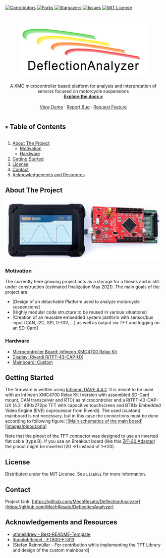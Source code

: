 <!--
*** Thanks for checking out the Best-README-Template. If you have a suggestion
*** that would make this better, please fork the repo and create a pull request
*** or simply open an issue with the tag "enhancement".
*** Thanks again! Now go create something AMAZING! :D

***
***
***
*** To avoid retyping too much info. Do a search and replace for the following:
*** MechResato, DeflectionAnalyzer, twitter_handle, email, project_title, project_description
-->



<!-- PROJECT SHIELDS -->
<!--
*** I'm using markdown "reference style" links for readability.
*** Reference links are enclosed in brackets [ ] instead of parentheses ( ).
*** See the bottom of this document for the declaration of the reference variables
*** for contributors-url, forks-url, etc. This is an optional, concise syntax you may use.
*** https://www.markdownguide.org/basic-syntax/#reference-style-links
-->
[![Contributors][contributors-shield]][contributors-url]
[![Forks][forks-shield]][forks-url]
[![Stargazers][stars-shield]][stars-url]
[![Issues][issues-shield]][issues-url]
[![MIT License][license-shield]][license-url]



<!-- PROJECT LOGO -->
<br />
<p align="center">
  <a href="https://github.com/MechResato/DeflectionAnalyzer">
    <img src="images/logo1.png" alt="Logo" width="410" height="165">
  </a>

  <h3 align="center"></h3>

  <p align="center">
    A XMC microcontroller based platform for analysis and interpretation of sensors focused on motorcycle suspensions
    <br />
    <a href="https://github.com/MechResato/DeflectionAnalyzer"><strong>Explore the docs »</strong></a>
    <br />
    <br />
    <a href="https://github.com/MechResato/DeflectionAnalyzer">View Demo</a>
    ·
    <a href="https://github.com/MechResato/DeflectionAnalyzer/issues">Report Bug</a>
    ·
    <a href="https://github.com/MechResato/DeflectionAnalyzer/issues">Request Feature</a>
  </p>
</p>

<!-- TABLE OF CONTENTS -->
<details open="open">
  <summary><h2 style="display: inline-block">Table of Contents</h2></summary>
  <ol>
    <li>
      <a href="#about-the-project">About The Project</a>
      <ul>
        <li><a href="#motivation">Motivation</a></li>
		<li><a href="#hardware">Hardware</a></li>
      </ul>
    </li>
    <li><a href="#getting-started">Getting Started</a></li>
    <li><a href="#license">License</a></li>
    <li><a href="#contact">Contact</a></li>
    <li><a href="#acknowledgements-and-resources">Acknowledgements and Resources</a></li>
  </ol>
</details>

<!-- ABOUT THE PROJECT -->

## About The Project

[![Product Name Screen Shot][product-screenshot]](https://github.com/MechResato/DeflectionAnalyzer/images)

### Motivation

The currently here growing project acts as a storage for a theses and is still under construction (estimated finalization May 2021). The main goals of the project are:
* [Design of an detachable Platform used to analyze motorcycle suspensions]
* [Highly modular code structure to be reused in various situations]
* [Creation of an reusable embedded system platform with sensor/bus input (CAN, I2C, SPI, 0-10V, ...) as well as output via TFT and logging on an SD-Card]

### Hardware
* [Microcontroller Board: Infineon XMC4700 Relax Kit](https://www.infineon.com/cms/de/product/evaluation-boards/kit_xmc47_relax_v1/)
* [Display: Riverdi RiTFT-43-CAP-UX](https://riverdi.com/product/ritft43capux/)
* [Mainboard: Custom]()

<!-- GETTING STARTED -->
## Getting Started

The firmware is written using [Infineon DAVE 4.4.2](https://infineoncommunity.com/dave-download_ID645). It is meant to be used with an Infineon XMC4700 Relax Kit (Version with assembled SD-Card mount, CAN transceiver and RTC) as microcontroller and a RiTFT-43-CAP-UX (4.3″ 480x272px TFT with capacitive touchscreen and BT81x Embedded Video Engine (EVE) coprocessor from Riverdi). The used (custom) mainboard is not necessary, but in this case the connections must be done according to following figure:
[![Main schematics of the main board][images/pinout.png]](https://github.com/MechResato/DeflectionAnalyzer/images)

Note that the pinout of the TFT connector was designed to use an inverted flat cable (type B). If you use an Breakout board (like this [ZIF-20 Adapter](https://www.robotshop.com/de/de/riverdi-breakout-board-zif-20-zu-idc-20.html)) the pinout might be inverted (20 ->1 instead of 1->20).

<!-- USAGE EXAMPLES -->

<!--## Usage -->

<!-- Use this space to show useful examples of how a project can be used. Additional screenshots, code examples and demos work well in this space. You may also link to more resources.

_For more examples, please refer to the [Documentation](https://example.com)_-->



<!-- ROADMAP -->
<!-- ## Roadmap -->

 <!--See the [open issues](https://github.com/MechResato/DeflectionAnalyzer/issues) for a list of proposed features (and known issues).--> 



<!-- CONTRIBUTING -->

<!-- ## Contributing -->

<!-- Contributions are what make the open source community such an amazing place to be learn, inspire, and create. Any contributions you make are **greatly appreciated**.

1. Fork the Project
2. Create your Feature Branch (`git checkout -b feature/AmazingFeature`)
3. Commit your Changes (`git commit -m 'Add some AmazingFeature'`)
4. Push to the Branch (`git push origin feature/AmazingFeature`)
5. Open a Pull Request -->



<!-- LICENSE -->
## License

Distributed under the MIT License. See `LICENSE` for more information.



<!-- CONTACT -->
## Contact

<!-- Your Name - [@twitter_handle](https://twitter.com/twitter_handle) - email -->

Project Link: [https://github.com/MechResato/DeflectionAnalyzer](https://github.com/MechResato/DeflectionAnalyzer)



<!-- ACKNOWLEDGEMENTS & RESOURCES -->
## Acknowledgements and Resources

* [othneildrew - Best-README-Template](https://github.com/othneildrew/Best-README-Template)
* [RudolphRiedel - FT800-FT813](https://github.com/RudolphRiedel/FT800-FT813)
* [Stefan Reinmüller - For contribution while implementing the TFT Library and design of the custom mainboard]





<!-- MARKDOWN LINKS & IMAGES -->
<!-- https://www.markdownguide.org/basic-syntax/#reference-style-links -->
[contributors-shield]: https://img.shields.io/github/contributors/MechResato/DeflectionAnalyzer.svg?style=for-the-badge
[contributors-url]: https://github.com/MechResato/DeflectionAnalyzer/graphs/contributors
[forks-shield]: https://img.shields.io/github/forks/MechResato/DeflectionAnalyzer.svg?style=for-the-badge
[forks-url]: https://github.com/MechResato/DeflectionAnalyzer/network/members
[stars-shield]: https://img.shields.io/github/stars/MechResato/DeflectionAnalyzer.svg?style=for-the-badge
[stars-url]: https://github.com/MechResato/DeflectionAnalyzer/stargazers
[issues-shield]: https://img.shields.io/github/issues/MechResato/DeflectionAnalyzer.svg?style=for-the-badge
[issues-url]: https://github.com/MechResato/DeflectionAnalyzer/issues
[license-shield]: https://img.shields.io/github/license/MechResato/DeflectionAnalyzer.svg?style=for-the-badge
[license-url]: https://github.com/MechResato/DeflectionAnalyzer/blob/master/LICENSE.txt
[product-screenshot]: images/overview.jpg
